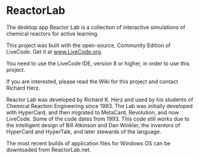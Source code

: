 # ReactorLab
The desktop app Reactor Lab is a collection of interactive simulations of chemical reactors for active learning.

This project was built with the open-source, Community Edition of LiveCode. Get it at www.LiveCode.org.

You need to use the LiveCode IDE, version 8 or higher, in order to use this project.

If you are interested, please read the Wiki for this project and contact Richard Herz.

Reactor Lab was developed by Richard K. Herz and used by his students of Chemical Reaction Engineering since 1993. The Lab was initially developed with HyperCard, and then migrated to MetaCard, Revolution, and now LiveCode. Some of the code dates from 1993. This code still works due to the intelligent design of Bill Atkinson and Dan Winkler, the inventors of HyperCard and HyperTalk, and later stewards of the language.

The most recent builds of application files for Windows OS can be downloaded from ReactorLab.net.
